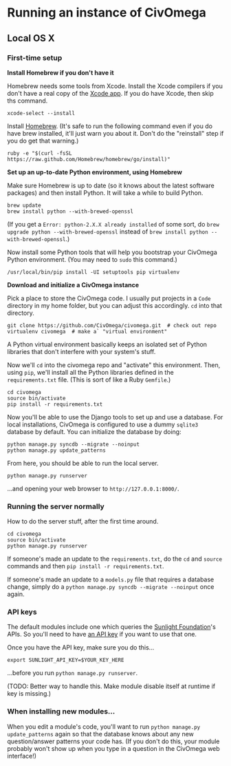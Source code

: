# Running an instance of CivOmega

## Local OS X

### First-time setup

**Install Homebrew if you don't have it**

Homebrew needs some tools from Xcode.
Install the Xcode compilers if you don't have a real copy of the
[Xcode app](https://itunes.apple.com/us/app/xcode/id497799835). If you do
have Xcode, then skip ths command.

```shell
xcode-select --install
```

Install [Homebrew](http://brew.sh/). (It's safe to run the following command
even if you do have brew installed, it'll just warn you about it. Don't do the
"reinstall" step if you do get that warning.)

```shell
ruby -e "$(curl -fsSL https://raw.github.com/Homebrew/homebrew/go/install)"
```

**Set up an up-to-date Python environment, using Homebrew**

Make sure Homebrew is up to date (so it knows about the latest software
packages) and then install Python. It will take a while to build Python.

```shell
brew update
brew install python --with-brewed-openssl
```

(If you get a `Error: python-2.X.X already installed` of some sort, do 
`brew upgrade python --with-brewed-openssl` instead of
`brew install python --with-brewed-openssl`.)

Now install some Python tools that will help you bootstrap your CivOmega
Python environment. (You may need to `sudo` this command.)

```shell
/usr/local/bin/pip install -UI setuptools pip virtualenv
```

**Download and initialize a CivOmega instance**

Pick a place to store the CivOmega code. I usually put projects in a `Code` directory
in my home folder, but you can adjust this accordingly. `cd` into that
directory.

```shell
git clone https://github.com/CivOmega/civomega.git  # check out repo
virtualenv civomega  # make a` "virtual environment"
```

A Python virtual environment basically keeps an isolated set of Python
libraries that don't interfere with your system's stuff.

Now we'll `cd` into the civomega repo and "activate" this environment.
Then, using `pip`, we'll install all the Python libraries defined in the
`requirements.txt` file. (This is sort of like a Ruby `Gemfile`.)

```shell
cd civomega
source bin/activate
pip install -r requirements.txt
```

Now you'll be able to use the Django tools to set up and use a database.
For local installations, CivOmega is configured to use a dummy `sqlite3`
database by default. You can initialize the database by doing:

```shell
python manage.py syncdb --migrate --noinput
python manage.py update_patterns
```

From here, you should be able to run the local server.

```shell
python manage.py runserver
```

…and opening your web browser to `http://127.0.0.1:8000/`.

### Running the server normally

How to do the server stuff, after the first time around.

```shell
cd civomega
source bin/activate
python manage.py runserver
```

If someone's made an update to the `requirements.txt`, do the `cd` and `source`
commands and then `pip install -r requirements.txt`.

If someone's made an update to a `models.py` file that requires a database
change, simply do a `python manage.py syncdb --migrate --noinput` once again.

### API keys

The default modules include one which queries the [Sunlight Foundation](http://sunlightfoundation.com)'s
APIs. So you'll need to have [an API key](http://sunlightfoundation.com/api/)
if you want to use that one.

Once you have the API key, make sure you do this…

```shell
export SUNLIGHT_API_KEY=$YOUR_KEY_HERE
```

…before you run `python manage.py runserver`.

(TODO: Better way to handle this. Make module disable itself at runtime if key is missing.)

### When installing new modules...

When you edit a module's code, you'll want to run `python manage.py update_patterns`
again so that the database knows about any new question/answer patterns your
code has. (If you don't do this, your module probably won't show up when you
type in a question in the CivOmega web interface!)
